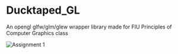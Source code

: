 # Ducktaped_GL
An opengl glfw/glm/glew wrapper library made for FIU Principles of Computer Graphics class


![Assignment 1](https://github.com/Ed94/Ducktaped_GL/raw/master/_rm/2020-02-21_16-09-44.gif)
